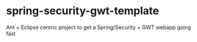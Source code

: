 spring-security-gwt-template
============================

Ant + Eclipse centric project to get a Spring/Security + GWT webapp going fast